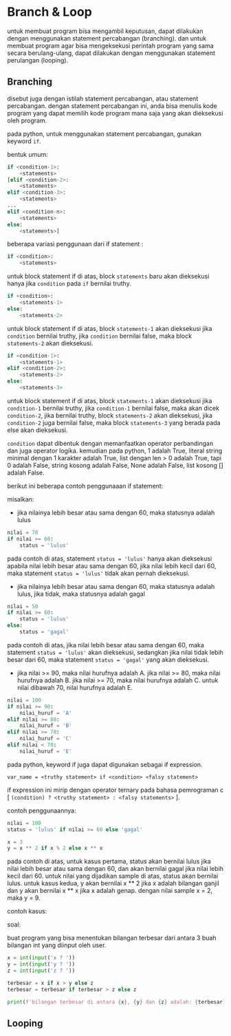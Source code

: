 # Branch & Loop

untuk membuat program bisa mengambil keputusan, dapat dilakukan dengan menggunakan statement percabangan (branching). dan untuk membuat program agar bisa mengeksekusi perintah program yang sama secara berulang-ulang, dapat dilakukan dengan menggunakan statement perulangan (looping).

## Branching

disebut juga dengan istilah statement percabangan, atau statement percabangan. dengan statement percabangan ini, anda bisa menulis kode program yang dapat memilih kode program mana saja yang akan dieksekusi oleh program. 

pada python, untuk menggunakan statement percabangan, gunakan keyword `if`.

bentuk umum:

```python
if <condition-1>:
    <statements>
[elif <condition-2>:
    <statements>
elif <condition-3>:
    <statements>
...
elif <condition-n>:
    <statements>
else:
    <statements>]
```

beberapa variasi penggunaan dari if statement : 

```python
if <condition>:
    <statements>
```

untuk block statement if di atas, block `statements` baru akan dieksekusi hanya jika `condition` pada `if` bernilai truthy. 

```python
if <condition>:
    <statements-1>
else:
    <statements-2>
```

untuk block statement if di atas, block `statements-1` akan dieksekusi jika `condition` bernilai truthy, jika `condition` bernilai false, maka block `statements-2` akan dieksekusi.

```python
if <condition-1>:
    <statements-1>
elif <condition-2>:
    <statements-2>
else:
    <statements-3>
```

untuk block statement if di atas, block `statements-1` akan dieksekusi jika `condition-1` bernilai truthy, jika `condition-1` bernilai false, maka akan dicek `condition-2`, jika bernilai truthy, block `statements-2` akan dieksekusi, jika `condition-2` juga bernilai false, maka block `statements-3` yang berada pada else akan dieksekusi.

`condition` dapat dibentuk dengan memanfaatkan operator perbandingan dan juga operator logika. kemudian pada python, 1 adalah True, literal string minimal dengan 1 karakter adalah True, list dengan len > 0 adalah True, tapi 0 adalah False, string kosong adalah False, None adalah False, list kosong [] adalah False. 

berikut ini beberapa contoh penggunaaan if statement: 

misalkan:

* jika nilainya lebih besar atau sama dengan 60, maka statusnya adalah lulus

```python
nilai = 70
if nilai >= 60:
    status = 'lulus'
```

pada contoh di atas, statement `status = 'lulus'` hanya akan dieksekusi apabila nilai lebih besar atau sama dengan 60, jika nilai lebih kecil dari 60, maka statement `status = 'lulus'` tidak akan pernah dieksekusi.

* jika nilainya lebih besar atau sama dengan 60, maka statusnya adalah lulus, jika tidak, maka statusnya adalah gagal
  
```python
nilai = 50
if nilai >= 60:
    status = 'lulus'
else:
    status = 'gagal'
```

pada contoh di atas, jika nilai lebih besar atau sama dengan 60, maka statement `status = 'lulus'` akan dieksekusi, sedangkan jika nilai tidak lebih besar dari 60, maka statement `status = 'gagal'` yang akan dieksekusi.

* jika nilai >= 90, maka nilai hurufnya adalah A. jika nilai >= 80, maka nilai hurufnya adalah B. jika nilai >= 70, maka nilai hurufnya adalah C. untuk nilai dibawah 70, nilai hurufnya adalah E.

```python
nilai = 100
if nilai >= 90:
    nilai_huruf = 'A'
elif nilai >= 80:
    nilai_huruf = 'B'
elif nilai >= 70:
    nilai_huruf = 'C'
elif nilai < 70:
    nilai_huruf = 'E'
```

pada python, keyword if juga dapat digunakan sebagai if expression.

`var_name = <truthy statement> if <condition> <falsy statement>`

if expression ini mirip dengan operator ternary pada bahasa pemrograman c [ `(condition) ? <truthy statement> : <falsy statements>` ].

contoh penggunaannya:

```python
nilai = 100
status = 'lulus' if nilai >= 60 else 'gagal'

x = 3
y = x ** 2 if x % 2 else x ** x
```

pada contoh di atas, untuk kasus pertama, status akan bernilai lulus jika nilai lebih besar atau sama dengan 60, dan akan bernilai gagal jika nilai lebih kecil dari 60. untuk nilai yang dijadikan sample di atas, status akan bernilai lulus. untuk kasus kedua, y akan bernilai x ** 2 jika x adalah bilangan ganjil dan y akan bernilai x ** x jika x adalah genap. dengan nilai sample x = 2, maka y = 9.

contoh kasus:

soal:

buat program yang bisa menentukan bilangan terbesar dari antara 3 buah bilangan int yang diinput oleh user.

```python
x = int(input('x ? '))
y = int(input('y ? '))
z = int(input('z ? '))

terbesar = x if x > y else z
terbesar = terbesar if terbesar > z else z

print(f'bilangan terbesar di antara {x}, {y} dan {z} adalah: {terbesar}')
```


## Looping

